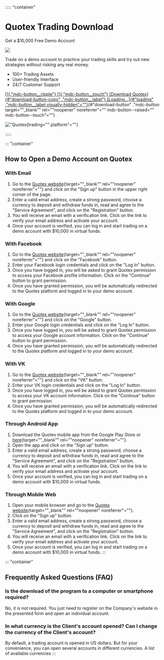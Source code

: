 ::::: \"container\"



# Quotex Trading Download

Get a \$10,000 Free Demo Account

[![](https://static.quotex.io/files/1_en/300_250.jpg)](https://traff.sbs/brokerqxsignupf)

Trade on a demo account to practice your trading skills and try out new
strategies without risking any real money.

-   100+ Trading Assets
-   User-friendly Interface
-   24/7 Customer Support

[[]{."mdc-button__ripple"} []{."mdc-button__touch"}
[Download Quotex]{#"download-button-copy"
."mdc-button__label"} [Loading\...]{#"loading"
."mdc-button__label
visually-hidden"=""}](\%22https://traff.sbs/quotexonelink\%22){#"download-button"
."mdc-button target=""_blank"" rel=""noopener"
noreferrer"="" mdc-button--raised="" mdc-button--touch"=""}







!["Quotex](\%22https://quotex.com/wp-content/uploads/2022/06/quotex-trading-platform-1.png\%22){trading=""
platform"=""}



:::::

::: \"container\"
## How to Open a Demo Account on Quotex

### With Email

1.  Go to the [Quotex
    website](\%22https://quotexclub.com/quotex-register\%22){target=""_blank""
    rel=""noopener" noreferrer"=""} and click on the "Sign
    up" button in the upper right corner of the page.
2.  Enter a valid email address, create a strong password, choose a
    currency to deposit and withdraw funds in, read and agree to the
    "Service Agreement", and click on the "Registration"
    button.
3.  You will receive an email with a verification link. Click on the
    link to verify your email address and activate your account.
4.  Once your account is verified, you can log in and start trading on a
    demo account with \$10,000 in virtual funds.

### With Facebook

1.  Go to the [Quotex
    website](\%22https://quotexclub.com/quotex-register\%22){target=""_blank""
    rel=""noopener" noreferrer"=""} and click on the
    "Facebook" button.
2.  Enter your Facebook login credentials and click on the "Log
    In" button.
3.  Once you have logged in, you will be asked to grant Quotex
    permission to access your Facebook profile information. Click on the
    "Continue" button to grant permission.
4.  Once you have granted permission, you will be automatically
    redirected to the Quotex platform and logged in to your demo
    account.

### With Google

1.  Go to the [Quotex
    website](\%22https://quotexclub.com/quotex-register\%22){target=""_blank""
    rel=""noopener" noreferrer"=""} and click on the
    "Google" button.
2.  Enter your Google login credentials and click on the "Log In"
    button.
3.  Once you have logged in, you will be asked to grant Quotex
    permission to access your Google account information. Click on the
    "Continue" button to grant permission.
4.  Once you have granted permission, you will be automatically
    redirected to the Quotex platform and logged in to your demo
    account.

### With VK

1.  Go to the [Quotex
    website](\%22https://quotexclub.com/quotex-register\%22){target=""_blank""
    rel=""noopener" noreferrer"=""} and click on the "VK"
    button.
2.  Enter your VK login credentials and click on the "Log In"
    button.
3.  Once you have logged in, you will be asked to grant Quotex
    permission to access your VK account information. Click on the
    "Continue" button to grant permission.
4.  Once you have granted permission, you will be automatically
    redirected to the Quotex platform and logged in to your demo
    account.

### Through Android App

1.  Download the Quotex mobile app from the Google Play Store or
    [here](\%22https://quotexclub.com/quotex-android-register\%22){target=""_blank""
    rel=""noopener" noreferrer"=""}.
2.  Open the app and click on the "Sign up" button.
3.  Enter a valid email address, create a strong password, choose a
    currency to deposit and withdraw funds in, read and agree to the
    "Service Agreement", and click on the "Registration"
    button.
4.  You will receive an email with a verification link. Click on the
    link to verify your email address and activate your account.
5.  Once your account is verified, you can log in and start trading on a
    demo account with \$10,000 in virtual funds.

### Through Mobile Web

1.  Open your mobile browser and go to the [Quotex
    website](\%22https://quotexclub.com/quotex-register\%22){target=""_blank""
    rel=""noopener" noreferrer"=""}.
2.  Click on the "Sign up" button.
3.  Enter a valid email address, create a strong password, choose a
    currency to deposit and withdraw funds in, read and agree to the
    "Service Agreement", and click on the "Registration"
    button.
4.  You will receive an email with a verification link. Click on the
    link to verify your email address and activate your account.
5.  Once your account is verified, you can log in and start trading on a
    demo account with \$10,000 in virtual funds.
:::

::: \"container\"
## Frequently Asked Questions (FAQ)

### Is the download of the program to a computer or smartphone required?

No, it is not required. You just need to register on the Company's
website in the presented form and open an individual account.

### In what currency is the Client's account opened? Can I change the currency of the Client's account?

By default, a trading account is opened in US dollars. But for your
convenience, you can open several accounts in different currencies. A
list of available currencies
:::

